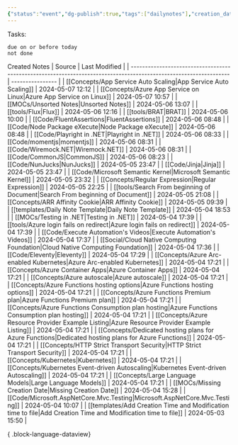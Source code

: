 ```yaml
---
{"status":"event","dg-publish":true,"tags":["dailynotes"],"creation_date":"2024-05-03 08:29","permalink":"/daily/2024-05-03/","dgPassFrontmatter":true}
---
```



Tasks:
```tasks
due on or before today
not done
```

Created Notes
| Source                                                                                                            | Last Modified    |
| ----------------------------------------------------------------------------------------------------------------- | ---------------- |
| [[Concepts/App Service Auto Scaling\|App Service Auto Scaling]]                                                | 2024-05-07 12:12 |
| [[Concepts/Azure App Service on Linux\|Azure App Service on Linux]]                                            | 2024-05-07 10:57 |
| [[MOCs/Unsorted Notes\|Unsorted Notes]]                                                                        | 2024-05-06 13:07 |
| [[tools/Flux\|Flux]]                                                                                           | 2024-05-06 12:16 |
| [[tools/BRAT\|BRAT]]                                                                                           | 2024-05-06 10:00 |
| [[Code/FluentAssertions\|FluentAssertions]]                                                                    | 2024-05-06 08:48 |
| [[Code/Node Package eXecute\|Node Package eXecute]]                                                            | 2024-05-06 08:48 |
| [[Code/Playright in .NET\|Playright in .NET]]                                                                  | 2024-05-06 08:33 |
| [[Code/momentjs\|momentjs]]                                                                                    | 2024-05-06 08:31 |
| [[Code/Wiremock.NET\|Wiremock.NET]]                                                                            | 2024-05-06 08:31 |
| [[Code/CommonJS\|CommonJS]]                                                                                    | 2024-05-06 08:23 |
| [[Code/NunJucks\|NunJucks]]                                                                                    | 2024-05-05 23:47 |
| [[Code/Jinja\|Jinja]]                                                                                          | 2024-05-05 23:47 |
| [[Code/Microsoft Semantic Kernel\|Microsoft Semantic Kernel]]                                                  | 2024-05-05 23:32 |
| [[Concepts/Regular Expression\|Regular Expression]]                                                            | 2024-05-05 22:25 |
| [[tools/Search From beginning of Document\|Search From beginning of Document]]                                 | 2024-05-05 21:08 |
| [[Concepts/ARR Affinity Cookie\|ARR Affinity Cookie]]                                                          | 2024-05-05 09:39 |
| [[templates/Daily Note Template\|Daily Note Template]]                                                         | 2024-05-04 18:53 |
| [[MOCs/Testing in .NET\|Testing in .NET]]                                                                      | 2024-05-04 17:39 |
| [[tools/Azure login fails on redirect\|Azure login fails on redirect]]                                         | 2024-05-04 17:39 |
| [[Code/Execute Automation's Videos\|Execute Automation's Videos]]                                              | 2024-05-04 17:37 |
| [[Social/Cloud Native Computing Foundation\|Cloud Native Computing Foundation]]                                | 2024-05-04 17:36 |
| [[Code/Eleventy\|Eleventy]]                                                                                    | 2024-05-04 17:29 |
| [[Concepts/Azure Arc-enabled Kubernetes\|Azure Arc-enabled Kubernetes]]                                        | 2024-05-04 17:21 |
| [[Concepts/Azure Container Apps\|Azure Container Apps]]                                                        | 2024-05-04 17:21 |
| [[Concepts/Azure autoscale\|Azure autoscale]]                                                                  | 2024-05-04 17:21 |
| [[Concepts/Azure Functions hosting options\|Azure Functions hosting options]]                                  | 2024-05-04 17:21 |
| [[Concepts/Azure Functions Premium plan\|Azure Functions Premium plan]]                                        | 2024-05-04 17:21 |
| [[Concepts/Azure Functions Consumption plan hosting\|Azure Functions Consumption plan hosting]]                | 2024-05-04 17:21 |
| [[Concepts/Azure Resource Provider Example Listing\|Azure Resource Provider Example Listing]]                  | 2024-05-04 17:21 |
| [[Concepts/Dedicated hosting plans for Azure Functions\|Dedicated hosting plans for Azure Functions]]          | 2024-05-04 17:21 |
| [[Concepts/HTTP Strict Transport Security\|HTTP Strict Transport Security]]                                    | 2024-05-04 17:21 |
| [[Concepts/Kubernetes\|Kubernetes]]                                                                            | 2024-05-04 17:21 |
| [[Concepts/Kubernetes Event-driven Autoscaling\|Kubernetes Event-driven Autoscaling]]                          | 2024-05-04 17:21 |
| [[Concepts/Large Language Models\|Large Language Models]]                                                      | 2024-05-04 17:21 |
| [[MOCs/Missing Creation Date\|Missing Creation Date]]                                                          | 2024-05-04 15:28 |
| [[Code/Microsoft.AspNetCore.Mvc.Testing\|Microsoft.AspNetCore.Mvc.Testing]]                                    | 2024-05-04 10:07 |
| [[templates/Add Creation Time and Modification time to file\|Add Creation Time and Modification time to file]] | 2024-05-03 15:50 |

{ .block-language-dataview}

